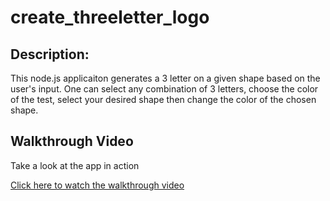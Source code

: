 # create_threeletter_logo

## Description:
This node.js applicaiton generates a 3 letter on a given shape based on the user's input. One can select any combination of 3 letters, choose the color of the test, select your desired shape then change the color of the chosen shape. 

## Walkthrough Video
Take a look at the app in action

[Click here to watch the walkthrough video](https://drive.google.com/file/d/1OIsmoVP-0SXaePVfii25LGN0heLONTj0/view)

